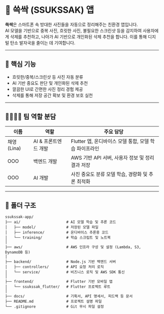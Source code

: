 # 🧹 쓱싹 (SSUKSSAK) 앱

**쓱싹**은 스마트폰 속 방대한 사진들을 자동으로 정리해주는 친환경 앱입니다.  
AI 모델을 기반으로 중복 사진, 흐릿한 사진, 불필요한 스크린샷 등을 감지하여 사용자에게 삭제를 추천하고,
나아가 AI 기반으로 개인화된 삭제 추천을 합니다.
이를 통해 디지털 탄소 발자국을 줄이는 데 기여합니다.

---

## 📱 핵심 기능

- 흐릿한/중복/스크린샷 등 사진 자동 분류
- AI 기반 중요도 판단 및 개인화된 삭제 추천
- 깔끔한 UI로 간편한 사진 정리 경험 제공
- 삭제를 통해 저장 공간 확보 및 환경 보호 실천

---

## 👨‍👩‍👧‍👦 팀 역할 분담

| 이름 | 역할 | 주요 담당 |
|------|------|-----------|
| 채영 (Lina) | AI & 프론트엔드 개발 | Flutter 앱, 온디바이스 모델 통합, 모델 학습 파이프라인 |
| OOO | 백엔드 개발 | AWS 기반 API 서버, 사용자 정보 및 정리 결과 저장 |
| OOO | AI 개발 | 사진 중요도 분류 모델 학습, 경량화 및 추론 최적화 |

---

## 📁 폴더 구조

```plaintext
ssukssak-app/
├── ai/                     # AI 모델 학습 및 추론 코드
│   ├── model/              # 저장된 모델 파일
│   ├── inference/          # 온디바이스 추론용 코드
│   └── training/           # 학습 스크립트 및 노트북
│
├── aws/                    # AWS 인프라 구성 및 설정 (Lambda, S3, DynamoDB 등)
│
├── backend/                # Node.js 기반 백엔드 서버
│   ├── controllers/        # API 요청 처리 로직
│   └── service/            # 비즈니스 로직 및 AWS SDK 통신
│
├── frontend/               # Flutter 기반 모바일 앱
│   └── ssukssak_flutter/   # Flutter 프로젝트 루트
│
├── docs/                   # 기획서, API 명세서, 피드백 등 문서
├── README.md               # 프로젝트 설명 파일
└── .gitignore              # Git 무시 파일 설정
